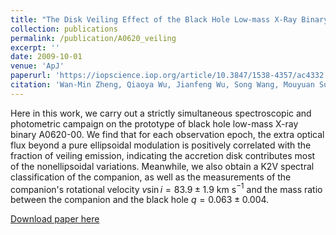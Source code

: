 ```yaml
---
title: "The Disk Veiling Effect of the Black Hole Low-mass X-Ray Binary A0620-00*"
collection: publications
permalink: /publication/A0620_veiling
excerpt: ''
date: 2009-10-01
venue: 'ApJ'
paperurl: 'https://iopscience.iop.org/article/10.3847/1538-4357/ac4332'
citation: 'Wan-Min Zheng, Qiaoya Wu, Jianfeng Wu, Song Wang, Mouyuan Sun, Jing Guo, Junhui Liu, Tuan Yi, Zhi-Xiang Zhang, Wei-Min Gu, Junfeng Wang, Lijun Gou, Jifeng Liu, Paul J. Callanan, Luis C. Ho, Pen ́elope Longa-Pen ̃a, Jerome A. Orosz, and Mark T. Reynolds (2022). The Disk Veiling Effect of the Black Hole Low-mass X-Ray Binary A0620-00*. The Astrophysical Journal, 925(1), 83.'
---
```

Here in this work, we carry out a strictly simultaneous spectroscopic and photometric campaign on the prototype of black hole low-mass X-ray binary A0620-00. We find that for each observation epoch, the extra optical flux beyond a pure ellipsoidal modulation is positively correlated with the fraction of veiling emission, indicating the accretion disk contributes most of the nonellipsoidal variations. Meanwhile, we also obtain a K2V spectral classification of the companion, as well as the measurements of the companion's rotational velocity $v\sin i = 83.9\pm 1.9$ km s$^{-1}$ and the mass ratio between the companion and the black hole $q = 0.063 ± 0.004$.

[Download paper here](https://iopscience.iop.org/article/10.3847/1538-4357/ac4332)
